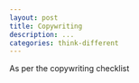 ```yaml
---
layout: post
title: Copywriting
description: ...
categories: think-different
---
```


As per the copywriting checklist
